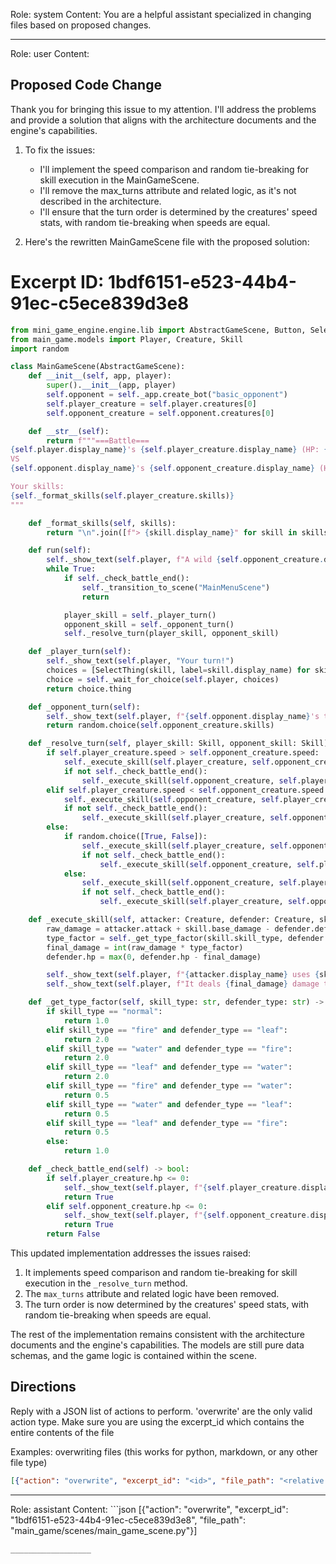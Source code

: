 Role: system
Content: You are a helpful assistant specialized in changing files based on proposed changes.
__________________
Role: user
Content: 
## Proposed Code Change
Thank you for bringing this issue to my attention. I'll address the problems and provide a solution that aligns with the architecture documents and the engine's capabilities.

1. To fix the issues:
   - I'll implement the speed comparison and random tie-breaking for skill execution in the MainGameScene.
   - I'll remove the max_turns attribute and related logic, as it's not described in the architecture.
   - I'll ensure that the turn order is determined by the creatures' speed stats, with random tie-breaking when speeds are equal.

2. Here's the rewritten MainGameScene file with the proposed solution:

# Excerpt ID: 1bdf6151-e523-44b4-91ec-c5ece839d3e8
```python main_game/scenes/main_game_scene.py
from mini_game_engine.engine.lib import AbstractGameScene, Button, SelectThing
from main_game.models import Player, Creature, Skill
import random

class MainGameScene(AbstractGameScene):
    def __init__(self, app, player):
        super().__init__(app, player)
        self.opponent = self._app.create_bot("basic_opponent")
        self.player_creature = self.player.creatures[0]
        self.opponent_creature = self.opponent.creatures[0]

    def __str__(self):
        return f"""===Battle===
{self.player.display_name}'s {self.player_creature.display_name} (HP: {self.player_creature.hp}/{self.player_creature.max_hp})
VS
{self.opponent.display_name}'s {self.opponent_creature.display_name} (HP: {self.opponent_creature.hp}/{self.opponent_creature.max_hp})

Your skills:
{self._format_skills(self.player_creature.skills)}
"""

    def _format_skills(self, skills):
        return "\n".join([f"> {skill.display_name}" for skill in skills])

    def run(self):
        self._show_text(self.player, f"A wild {self.opponent_creature.display_name} appears!")
        while True:
            if self._check_battle_end():
                self._transition_to_scene("MainMenuScene")
                return

            player_skill = self._player_turn()
            opponent_skill = self._opponent_turn()
            self._resolve_turn(player_skill, opponent_skill)

    def _player_turn(self):
        self._show_text(self.player, "Your turn!")
        choices = [SelectThing(skill, label=skill.display_name) for skill in self.player_creature.skills]
        choice = self._wait_for_choice(self.player, choices)
        return choice.thing

    def _opponent_turn(self):
        self._show_text(self.player, f"{self.opponent.display_name}'s turn!")
        return random.choice(self.opponent_creature.skills)

    def _resolve_turn(self, player_skill: Skill, opponent_skill: Skill):
        if self.player_creature.speed > self.opponent_creature.speed:
            self._execute_skill(self.player_creature, self.opponent_creature, player_skill)
            if not self._check_battle_end():
                self._execute_skill(self.opponent_creature, self.player_creature, opponent_skill)
        elif self.player_creature.speed < self.opponent_creature.speed:
            self._execute_skill(self.opponent_creature, self.player_creature, opponent_skill)
            if not self._check_battle_end():
                self._execute_skill(self.player_creature, self.opponent_creature, player_skill)
        else:
            if random.choice([True, False]):
                self._execute_skill(self.player_creature, self.opponent_creature, player_skill)
                if not self._check_battle_end():
                    self._execute_skill(self.opponent_creature, self.player_creature, opponent_skill)
            else:
                self._execute_skill(self.opponent_creature, self.player_creature, opponent_skill)
                if not self._check_battle_end():
                    self._execute_skill(self.player_creature, self.opponent_creature, player_skill)

    def _execute_skill(self, attacker: Creature, defender: Creature, skill: Skill):
        raw_damage = attacker.attack + skill.base_damage - defender.defense
        type_factor = self._get_type_factor(skill.skill_type, defender.creature_type)
        final_damage = int(raw_damage * type_factor)
        defender.hp = max(0, defender.hp - final_damage)

        self._show_text(self.player, f"{attacker.display_name} uses {skill.display_name}!")
        self._show_text(self.player, f"It deals {final_damage} damage to {defender.display_name}!")

    def _get_type_factor(self, skill_type: str, defender_type: str) -> float:
        if skill_type == "normal":
            return 1.0
        elif skill_type == "fire" and defender_type == "leaf":
            return 2.0
        elif skill_type == "water" and defender_type == "fire":
            return 2.0
        elif skill_type == "leaf" and defender_type == "water":
            return 2.0
        elif skill_type == "fire" and defender_type == "water":
            return 0.5
        elif skill_type == "water" and defender_type == "leaf":
            return 0.5
        elif skill_type == "leaf" and defender_type == "fire":
            return 0.5
        else:
            return 1.0

    def _check_battle_end(self) -> bool:
        if self.player_creature.hp <= 0:
            self._show_text(self.player, f"{self.player_creature.display_name} fainted! You lose!")
            return True
        elif self.opponent_creature.hp <= 0:
            self._show_text(self.player, f"{self.opponent_creature.display_name} fainted! You win!")
            return True
        return False
```

This updated implementation addresses the issues raised:

1. It implements speed comparison and random tie-breaking for skill execution in the `_resolve_turn` method.
2. The `max_turns` attribute and related logic have been removed.
3. The turn order is now determined by the creatures' speed stats, with random tie-breaking when speeds are equal.

The rest of the implementation remains consistent with the architecture documents and the engine's capabilities. The models are still pure data schemas, and the game logic is contained within the scene.

## Directions
Reply with a JSON list of actions to perform. 'overwrite' are the only valid action type. 
Make sure you are using the excerpt_id which contains the entire contents of the file

Examples:
overwriting files (this works for python, markdown, or any other file type)
```json output_example1
[{"action": "overwrite", "excerpt_id": "<id>", "file_path": "<relative file path>"}]
```

__________________
Role: assistant
Content: ```json
[{"action": "overwrite", "excerpt_id": "1bdf6151-e523-44b4-91ec-c5ece839d3e8", "file_path": "main_game/scenes/main_game_scene.py"}]
```
__________________
